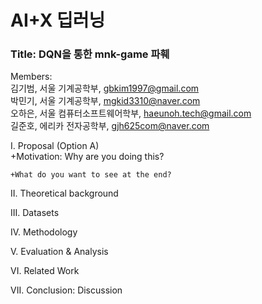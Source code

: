 # AI+X 딥러닝
### Title: DQN을 통한 mnk-game 파훼

Members:     
김기범, 서울 기계공학부, gbkim1997@gmail.com    
박민기, 서울 기계공학부, mgkid3310@naver.com    
오하은, 서울 컴퓨터소프트웨어학부, haeunoh.tech@gmail.com     
길준호, 에리카 전자공학부, gjh625com@naver.com 
 
Ⅰ. Proposal (Option A)    
    +Motivation: Why are you doing this?    


    +What do you want to see at the end?    

II. Theoretical background    

III. Datasets     

IV. Methodology     

V. Evaluation & Analysis      

VI. Related Work    

VII. Conclusion: Discussion    

